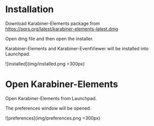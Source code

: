 # Installation

Download Karabiner-Elements package from https://pqrs.org/latest/karabiner-elements-latest.dmg

Open dmg file and then open the installer.

Karabiner-Elements and Karabiner-EventViewer will be installed into Launchpad.

![installed](img/installed.png =300px)

# Open Karabiner-Elements

Open Karabiner-Elements from Launchpad.

The preferences window will be opened.

![preferences](img/preferences.png =300px)
